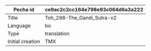 |Pecha id | ce9ac2c2cc164e798e93c064d6a3a222
| --- | --- 
|Title | Toh_298-The_Gandi_Sutra-v2 
|Language | bo
|Type | translation
|Initial creation | TMX